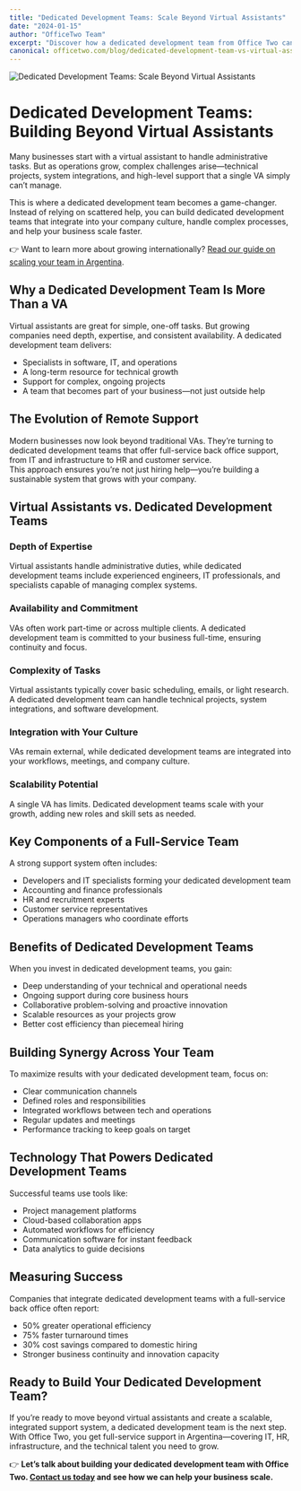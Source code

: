 ```yaml
---
title: "Dedicated Development Teams: Scale Beyond Virtual Assistants"
date: "2024-01-15"
author: "OfficeTwo Team"
excerpt: "Discover how a dedicated development team from Office Two can handle complex projects, integrate with your business, and help you scale efficiently."
canonical: officetwo.com/blog/dedicated-development-team-vs-virtual-assistants
---
```


![Dedicated Development Teams: Scale Beyond Virtual Assistants](/images/dedicated-development-team-vs-virtual-assistants.png)


# Dedicated Development Teams: Building Beyond Virtual Assistants

Many businesses start with a virtual assistant to handle administrative tasks. But as operations grow, complex challenges arise—technical projects, system integrations, and high-level support that a single VA simply can’t manage.

This is where a dedicated development team becomes a game-changer. Instead of relying on scattered help, you can build dedicated development teams that integrate into your company culture, handle complex processes, and help your business scale faster.  

👉 Want to learn more about growing internationally? [Read our guide on scaling your team in Argentina](https://www.officetwo.com/blog/scaling-your-team-argentina).

## Why a Dedicated Development Team Is More Than a VA

Virtual assistants are great for simple, one-off tasks. But growing companies need depth, expertise, and consistent availability. A dedicated development team delivers:

- Specialists in software, IT, and operations  
- A long-term resource for technical growth  
- Support for complex, ongoing projects  
- A team that becomes part of your business—not just outside help  

## The Evolution of Remote Support

Modern businesses now look beyond traditional VAs. They’re turning to dedicated development teams that offer full-service back office support, from IT and infrastructure to HR and customer service.  
This approach ensures you’re not just hiring help—you’re building a sustainable system that grows with your company.

## Virtual Assistants vs. Dedicated Development Teams

### Depth of Expertise
Virtual assistants handle administrative duties, while dedicated development teams include experienced engineers, IT professionals, and specialists capable of managing complex systems.

### Availability and Commitment
VAs often work part-time or across multiple clients. A dedicated development team is committed to your business full-time, ensuring continuity and focus.

### Complexity of Tasks
Virtual assistants typically cover basic scheduling, emails, or light research. A dedicated development team can handle technical projects, system integrations, and software development.

### Integration with Your Culture
VAs remain external, while dedicated development teams are integrated into your workflows, meetings, and company culture.

### Scalability Potential
A single VA has limits. Dedicated development teams scale with your growth, adding new roles and skill sets as needed.

## Key Components of a Full-Service Team

A strong support system often includes:

- Developers and IT specialists forming your dedicated development team  
- Accounting and finance professionals  
- HR and recruitment experts  
- Customer service representatives  
- Operations managers who coordinate efforts  

## Benefits of Dedicated Development Teams

When you invest in dedicated development teams, you gain:

- Deep understanding of your technical and operational needs  
- Ongoing support during core business hours  
- Collaborative problem-solving and proactive innovation  
- Scalable resources as your projects grow  
- Better cost efficiency than piecemeal hiring  

## Building Synergy Across Your Team

To maximize results with your dedicated development team, focus on:

- Clear communication channels  
- Defined roles and responsibilities  
- Integrated workflows between tech and operations  
- Regular updates and meetings  
- Performance tracking to keep goals on target  

## Technology That Powers Dedicated Development Teams

Successful teams use tools like:

- Project management platforms  
- Cloud-based collaboration apps  
- Automated workflows for efficiency  
- Communication software for instant feedback  
- Data analytics to guide decisions  

## Measuring Success

Companies that integrate dedicated development teams with a full-service back office often report:

- 50% greater operational efficiency  
- 75% faster turnaround times  
- 30% cost savings compared to domestic hiring  
- Stronger business continuity and innovation capacity  

## Ready to Build Your Dedicated Development Team?

If you’re ready to move beyond virtual assistants and create a scalable, integrated support system, a dedicated development team is the next step. With Office Two, you get full-service support in Argentina—covering IT, HR, infrastructure, and the technical talent you need to grow.

👉 **Let’s talk about building your dedicated development team with Office Two. [Contact us today](https://www.officetwo.com/contact-us/) and see how we can help your business scale.**

